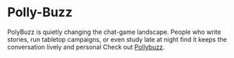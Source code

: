 # Polly-Buzz
PolyBuzz is quietly changing the chat-game landscape. People who write stories, run tabletop campaigns, or even study late at night find it keeps the conversation lively and personal
Check out [Pollybuzz](https://www.leaproll.com/poly-buzz-your-2025-ai-buddy-for-instant-character-chats-neha062504/).
